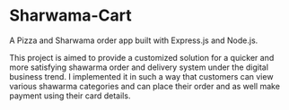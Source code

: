 # Sharwama-Cart
A Pizza and Sharwama order app built with Express.js and Node.js.


This project is aimed to provide a customized solution for a
quicker and more satisfying shawarma order and delivery 
system under the digital business trend.
I implemented it in such a way that customers can 
view various shawarma categories and can place their order
and as well make payment using their card details.


